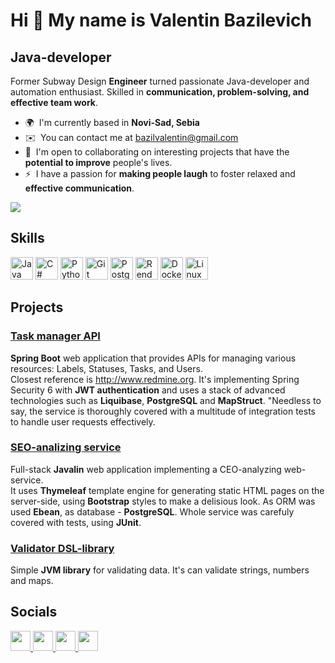 Hi 👋 My name is Valentin Bazilevich
====================================

Java-developer
--------------

Former Subway Design **Engineer** turned passionate Java-developer and automation enthusiast. Skilled in **communication, problem-solving, and effective team work**.

* 🌍  I'm currently based in **Novi-Sad, Sebia**
* ✉️  You can contact me at [bazilvalentin@gmail.com](mailto:bazilvalentin@gmail.com)
* 🤝  I'm open to collaborating on interesting projects that have the **potential to improve** people's lives.
* ⚡  I have a passion for **making people laugh** to foster relaxed and **effective communication**.

<a href="https://www.x.com/bazi1val" target="_blank" rel="noreferrer"><img
src="https://img.shields.io/twitter/follow/bazi1val?logo=twitter&style=for-the-badge&color=0891b2&labelColor=1c1917"
/></a>

## Skills

<p align="left">
<a href="https://www.oracle.com/java/" target="_blank" rel="noreferrer"><img src="https://raw.githubusercontent.com/danielcranney/readme-generator/main/public/icons/skills/java-colored.svg" width="36" height="36" alt="Java" /></a>  <a href="https://docs.microsoft.com/en-us/dotnet/csharp/" target="_blank" rel="noreferrer"><img src="https://raw.githubusercontent.com/danielcranney/readme-generator/main/public/icons/skills/csharp-colored.svg" width="36" height="36" alt="C#" /></a>  <a href="https://www.python.org/" target="_blank" rel="noreferrer"><img src="https://raw.githubusercontent.com/danielcranney/readme-generator/main/public/icons/skills/python-colored.svg" width="36" height="36" alt="Python" /></a>  <a href="https://git-scm.com/" target="_blank" rel="noreferrer"><img src="https://raw.githubusercontent.com/danielcranney/readme-generator/main/public/icons/skills/git-colored.svg" width="36" height="36" alt="Git" /></a>  <a href="https://www.postgresql.org/" target="_blank" rel="noreferrer"><img src="https://raw.githubusercontent.com/danielcranney/readme-generator/main/public/icons/skills/postgresql-colored.svg" width="36" height="36" alt="PostgreSQL" /></a>  <a href="https://render.com/" target="_blank" rel="noreferrer"><img src="https://raw.githubusercontent.com/danielcranney/readme-generator/main/public/icons/skills/render-colored.svg" width="36" height="36" alt="Render" /></a>   <a href="https://www.docker.com/" target="_blank" rel="noreferrer"><img src="https://raw.githubusercontent.com/danielcranney/readme-generator/main/public/icons/skills/docker-colored.svg" width="36" height="36" alt="Docker" /></a>  <a href="https://www.linux.org" target="_blank" rel="noreferrer"><img src="https://raw.githubusercontent.com/danielcranney/readme-generator/main/public/icons/skills/linux-colored.svg" width="36" height="36" alt="Linux" /></a>
</p>

## Projects

### [Task manager API](https://github.com/bazilval/java-project-73)
**Spring Boot** web application that provides APIs for managing various resources: Labels, Statuses, Tasks, and Users.\
Closest reference is http://www.redmine.org. It's implementing Spring Security 6 with **JWT authentication** and uses a stack of advanced technologies such as **Liquibase**, **PostgreSQL** and **MapStruct**. "Needless to say, the service is thoroughly covered with a multitude of integration tests to handle user requests effectively.

### [SEO-analizing service](https://github.com/bazilval/java-project-72)
Full-stack **Javalin** web application implementing a CEO-analyzing web-service.\
It uses **Thymeleaf** template engine for generating static HTML pages on the server-side, using **Bootstrap** styles to make a delisious look. As ORM was used **Ebean**, as database - **PostgreSQL**. Whole service was carefuly covered with tests, using **JUnit**.

### [Validator DSL-library](https://github.com/bazilval/java-project-78)
Simple **JVM library** for validating data. It's can validate strings, numbers and maps.

## Socials

<p align="left"> <a href="https://www.facebook.com/valentin.bazilevich" target="_blank" rel="noreferrer"> <picture> <source media="(prefers-color-scheme: dark)" srcset="https://raw.githubusercontent.com/danielcranney/readme-generator/main/public/icons/socials/facebook-dark.svg" /> <source media="(prefers-color-scheme: light)" srcset="https://raw.githubusercontent.com/danielcranney/readme-generator/main/public/icons/socials/facebook.svg" /> <img src="https://raw.githubusercontent.com/danielcranney/readme-generator/main/public/icons/socials/facebook.svg" width="32" height="32" /> </picture> </a> <a href="https://www.github.com/bazilval" target="_blank" rel="noreferrer"> <picture> <source media="(prefers-color-scheme: dark)" srcset="https://raw.githubusercontent.com/danielcranney/readme-generator/main/public/icons/socials/github-dark.svg" /> <source media="(prefers-color-scheme: light)" srcset="https://raw.githubusercontent.com/danielcranney/readme-generator/main/public/icons/socials/github.svg" /> <img src="https://raw.githubusercontent.com/danielcranney/readme-generator/main/public/icons/socials/github.svg" width="32" height="32" /> </picture> </a> <a href="https://www.linkedin.com/in/valentin-bazilevich" target="_blank" rel="noreferrer"> <picture> <source media="(prefers-color-scheme: dark)" srcset="https://raw.githubusercontent.com/danielcranney/readme-generator/main/public/icons/socials/linkedin-dark.svg" /> <source media="(prefers-color-scheme: light)" srcset="https://raw.githubusercontent.com/danielcranney/readme-generator/main/public/icons/socials/linkedin.svg" /> <img src="https://raw.githubusercontent.com/danielcranney/readme-generator/main/public/icons/socials/linkedin.svg" width="32" height="32" /> </picture> </a> <a href="https://www.x.com/bazi1val" target="_blank" rel="noreferrer"> <picture> <source media="(prefers-color-scheme: dark)" srcset="https://raw.githubusercontent.com/danielcranney/readme-generator/main/public/icons/socials/twitter-dark.svg" /> <source media="(prefers-color-scheme: light)" srcset="https://raw.githubusercontent.com/danielcranney/readme-generator/main/public/icons/socials/twitter.svg" /> <img src="https://raw.githubusercontent.com/danielcranney/readme-generator/main/public/icons/socials/twitter.svg" width="32" height="32" /> </picture> </a></p>
